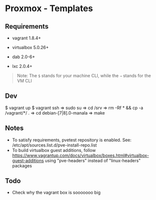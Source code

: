 # Proxmox - Templates

## Requirements

  * vagrant 1.8.4+
  * virtualbox 5.0.26+

  * dab 2.0-6+
  * lxc 2.0.4+

> Note: The `$` stands for your machine CLI, while the `⇒` stands for the VM CLI

## Dev

  $ vagrant up
  $ vagrant ssh
  ⇒ sudo su
  ⇒ cd /srv
  ⇒ rm -Rf * && cp -a /vagrant/*/ .
  ⇒ cd debian-[7|8].0-manala
  ⇒ make

## Notes

 * To satisfy requirements, pvetest repository is enabled. See: /etc/apt/sources.list.d/pve-install-repo.list
 * To build virtualbox guest additions, follow https://www.vagrantup.com/docs/virtualbox/boxes.html#virtualbox-guest-additions using "pve-headers" instead of "linux-headers" packages

## Todo

  * Check why the vagrant box is sooooooo big
